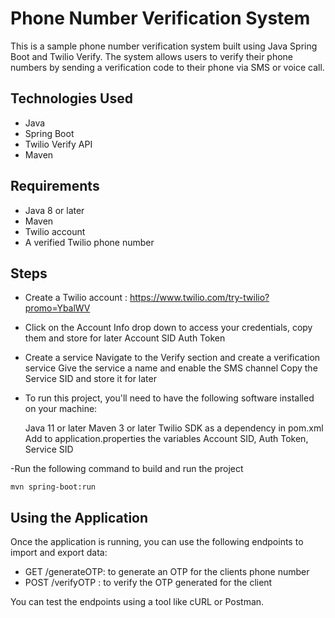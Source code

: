# Phone Number Verification System 

This is a sample phone number verification system built using Java Spring Boot and Twilio Verify. The system allows
users to verify their phone numbers by sending a verification code to their phone via SMS or voice call.

## Technologies Used

- Java
- Spring Boot
- Twilio Verify API
- Maven

## Requirements

- Java 8 or later
- Maven
- Twilio account
- A verified Twilio phone number

## Steps 

- Create a Twilio account : https://www.twilio.com/try-twilio?promo=YbalWV
- Click on the Account Info drop down to access your credentials, copy them and store for later
    Account SID 
    Auth Token 
- Create a service 
    Navigate to the Verify section and create a verification service 
    Give the service a name and enable the SMS channel
    Copy the Service SID and store it for later

- To run this project, you'll need to have the following software installed on your machine:

    Java 11 or later
    Maven 3 or later
    Twilio SDK as a dependency in pom.xml
    Add to application.properties the variables Account SID, Auth Token, Service SID

-Run the following command to build and run the project

    mvn spring-boot:run

## Using the Application
Once the application is running, you can use the following endpoints to import and export data:

- GET /generateOTP: to generate an OTP for the clients phone number
- POST /verifyOTP : to verify the OTP generated for the client

You can test the endpoints using a tool like cURL or Postman. 

